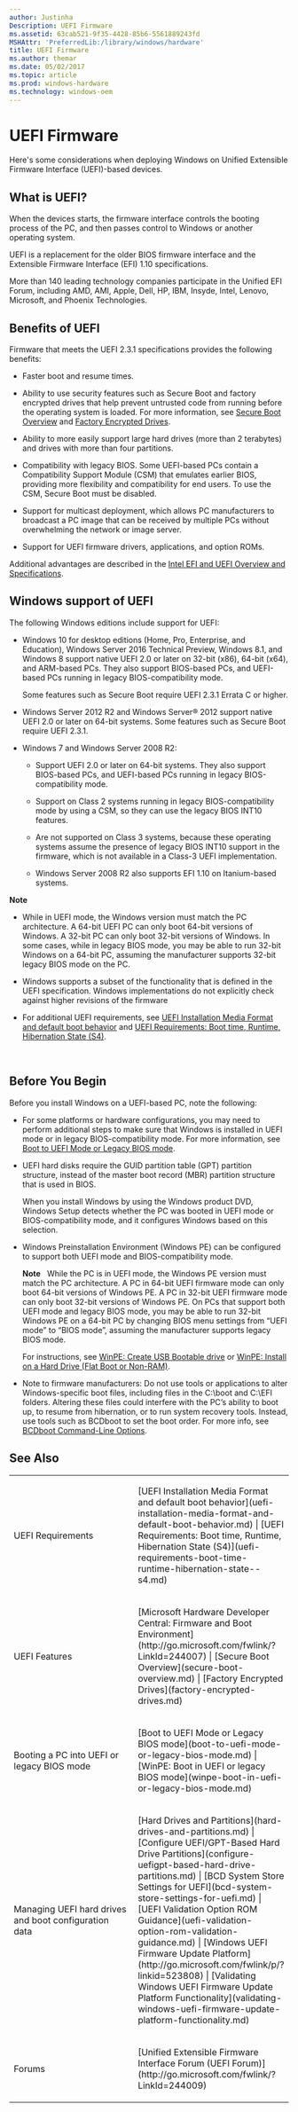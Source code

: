 ```yaml
---
author: Justinha
Description: UEFI Firmware
ms.assetid: 63cab521-9f35-4428-85b6-5561889243fd
MSHAttr: 'PreferredLib:/library/windows/hardware'
title: UEFI Firmware
ms.author: themar
ms.date: 05/02/2017
ms.topic: article
ms.prod: windows-hardware
ms.technology: windows-oem
---
```


# UEFI Firmware


Here's some considerations when deploying Windows on Unified Extensible Firmware Interface (UEFI)-based devices.

## <span id="What_is_UEFI_"></span><span id="what_is_uefi_"></span><span id="WHAT_IS_UEFI_"></span>What is UEFI?


When the devices starts, the firmware interface controls the booting process of the PC, and then passes control to Windows or another operating system.

UEFI is a replacement for the older BIOS firmware interface and the Extensible Firmware Interface (EFI) 1.10 specifications.

More than 140 leading technology companies participate in the Unified EFI Forum, including AMD, AMI, Apple, Dell, HP, IBM, Insyde, Intel, Lenovo, Microsoft, and Phoenix Technologies.

## <span id="Benefits"></span><span id="benefits"></span><span id="BENEFITS"></span>Benefits of UEFI


Firmware that meets the UEFI 2.3.1 specifications provides the following benefits:

-   Faster boot and resume times.

-   Ability to use security features such as Secure Boot and factory encrypted drives that help prevent untrusted code from running before the operating system is loaded. For more information, see [Secure Boot Overview](secure-boot-overview.md) and [Factory Encrypted Drives](factory-encrypted-drives.md).

-   Ability to more easily support large hard drives (more than 2 terabytes) and drives with more than four partitions.

-   Compatibility with legacy BIOS. Some UEFI-based PCs contain a Compatibility Support Module (CSM) that emulates earlier BIOS, providing more flexibility and compatibility for end users. To use the CSM, Secure Boot must be disabled.

-   Support for multicast deployment, which allows PC manufacturers to broadcast a PC image that can be received by multiple PCs without overwhelming the network or image server.

-   Support for UEFI firmware drivers, applications, and option ROMs.

Additional advantages are described in the [Intel EFI and UEFI Overview and Specifications](http://www.intel.com/technology/efi/).

## <span id="Windows_support_of_UEFI"></span><span id="windows_support_of_uefi"></span><span id="WINDOWS_SUPPORT_OF_UEFI"></span>Windows support of UEFI


The following Windows editions include support for UEFI:

-   Windows 10 for desktop editions (Home, Pro, Enterprise, and Education), Windows Server 2016 Technical Preview, Windows 8.1, and Windows 8 support native UEFI 2.0 or later on 32-bit (x86), 64-bit (x64), and ARM-based PCs. They also support BIOS-based PCs, and UEFI-based PCs running in legacy BIOS-compatibility mode.

    Some features such as Secure Boot require UEFI 2.3.1 Errata C or higher.

-   Windows Server 2012 R2 and Windows Server® 2012 support native UEFI 2.0 or later on 64-bit systems. Some features such as Secure Boot require UEFI 2.3.1.

-   Windows 7 and Windows Server 2008 R2:

    -   Support UEFI 2.0 or later on 64-bit systems. They also support BIOS-based PCs, and UEFI-based PCs running in legacy BIOS-compatibility mode.

    -   Support on Class 2 systems running in legacy BIOS-compatibility mode by using a CSM, so they can use the legacy BIOS INT10 features.

    -   Are not supported on Class 3 systems, because these operating systems assume the presence of legacy BIOS INT10 support in the firmware, which is not available in a Class-3 UEFI implementation.

    -   Windows Server 2008 R2 also supports EFI 1.10 on Itanium-based systems.

**Note**  
-   While in UEFI mode, the Windows version must match the PC architecture. A 64-bit UEFI PC can only boot 64-bit versions of Windows. A 32-bit PC can only boot 32-bit versions of Windows. In some cases, while in legacy BIOS mode, you may be able to run 32-bit Windows on a 64-bit PC, assuming the manufacturer supports 32-bit legacy BIOS mode on the PC.

-   Windows supports a subset of the functionality that is defined in the UEFI specification. Windows implementations do not explicitly check against higher revisions of the firmware

-   For additional UEFI requirements, see [UEFI Installation Media Format and default boot behavior](uefi-installation-media-format-and-default-boot-behavior.md) and [UEFI Requirements: Boot time, Runtime, Hibernation State (S4)](uefi-requirements-boot-time-runtime-hibernation-state--s4.md).

 

## <span id="Considerations"></span><span id="considerations"></span><span id="CONSIDERATIONS"></span>Before You Begin


Before you install Windows on a UEFI-based PC, note the following:

-   For some platforms or hardware configurations, you may need to perform additional steps to make sure that Windows is installed in UEFI mode or in legacy BIOS-compatibility mode. For more information, see [Boot to UEFI Mode or Legacy BIOS mode](boot-to-uefi-mode-or-legacy-bios-mode.md).

-   UEFI hard disks require the GUID partition table (GPT) partition structure, instead of the master boot record (MBR) partition structure that is used in BIOS.

    When you install Windows by using the Windows product DVD, Windows Setup detects whether the PC was booted in UEFI mode or BIOS-compatibility mode, and it configures Windows based on this selection.

-   Windows Preinstallation Environment (Windows PE) can be configured to support both UEFI mode and BIOS-compatibility mode.

     **Note**  
    While the PC is in UEFI mode, the Windows PE version must match the PC architecture. A PC in 64-bit UEFI firmware mode can only boot 64-bit versions of Windows PE. A PC in 32-bit UEFI firmware mode can only boot 32-bit versions of Windows PE. On PCs that support both UEFI mode and legacy BIOS mode, you may be able to run 32-bit Windows PE on a 64-bit PC by changing BIOS menu settings from “UEFI mode” to “BIOS mode”, assuming the manufacturer supports legacy BIOS mode.

    For instructions, see [WinPE: Create USB Bootable drive](winpe-create-usb-bootable-drive.md) or [WinPE: Install on a Hard Drive (Flat Boot or Non-RAM)](winpe-install-on-a-hard-drive--flat-boot-or-non-ram.md).
    
-   Note to firmware manufacturers: Do not use tools or applications to alter Windows-specific boot files, including files in the C:\\boot and C:\\EFI folders. Altering these files could interfere with the PC’s ability to boot up, to resume from hibernation, or to run system recovery tools. Instead, use tools such as BCDboot to set the boot order. For more info, see [BCDboot Command-Line Options](bcdboot-command-line-options-techref-di.md).

## <span id="Resources"></span><span id="resources"></span><span id="RESOURCES"></span>See Also


<table>
<colgroup>
<col width="50%" />
<col width="50%" />
</colgroup>
<tbody>
<tr class="odd">
<td align="left"><p>UEFI Requirements</p></td>
<td align="left"><p>[UEFI Installation Media Format and default boot behavior](uefi-installation-media-format-and-default-boot-behavior.md) | [UEFI Requirements: Boot time, Runtime, Hibernation State (S4)](uefi-requirements-boot-time-runtime-hibernation-state--s4.md)</p></td>
</tr>
<tr class="even">
<td align="left"><p>UEFI Features</p></td>
<td align="left"><p>[Microsoft Hardware Developer Central: Firmware and Boot Environment](http://go.microsoft.com/fwlink/?LinkId=244007) | [Secure Boot Overview](secure-boot-overview.md) | [Factory Encrypted Drives](factory-encrypted-drives.md)</p></td>
</tr>
<tr class="odd">
<td align="left"><p>Booting a PC into UEFI or legacy BIOS mode</p></td>
<td align="left"><p>[Boot to UEFI Mode or Legacy BIOS mode](boot-to-uefi-mode-or-legacy-bios-mode.md) | [WinPE: Boot in UEFI or legacy BIOS mode](winpe-boot-in-uefi-or-legacy-bios-mode.md)</p></td>
</tr>
<tr class="even">
<td align="left"><p>Managing UEFI hard drives and boot configuration data</p></td>
<td align="left"><p>[Hard Drives and Partitions](hard-drives-and-partitions.md) | [Configure UEFI/GPT-Based Hard Drive Partitions](configure-uefigpt-based-hard-drive-partitions.md) | [BCD System Store Settings for UEFI](bcd-system-store-settings-for-uefi.md) | [UEFI Validation Option ROM Guidance](uefi-validation-option-rom-validation-guidance.md) | [Windows UEFI Firmware Update Platform](http://go.microsoft.com/fwlink/p/?linkid=523808) | [Validating Windows UEFI Firmware Update Platform Functionality](validating-windows-uefi-firmware-update-platform-functionality.md)</p></td>
</tr>
<tr class="odd">
<td align="left"><p>Forums</p></td>
<td align="left"><p>[Unified Extensible Firmware Interface Forum (UEFI Forum)](http://go.microsoft.com/fwlink/?LinkId=244009)</p></td>
</tr>
</tbody>
</table>

 

 

 






